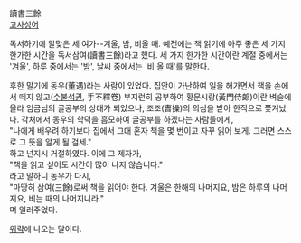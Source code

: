 讀書三餘  
[고사성어](%EA%B3%A0%EC%82%AC%EC%84%B1%EC%96%B4.md)

독서하기에 알맞은 세 여가--겨울, 밤, 비올 때. 예전에는 책 읽기에 아주 좋은 세 가지 한가한 시간을 독서삼여(讀書三餘)라고 했다. 세
가지 한가한 시간이란 계절 중에서는 '겨울', 하루 중에서는 '밤', 날씨 중에서는 '비 올 때'를 말한다.  

후한 말기에 동우(董遇)라는 사람이 있었다. 집안이 가난하여 일을 해가면서 책을 손에서 떼지
않고([수불석권](%EC%88%98%EB%B6%88%EC%84%9D%EA%B6%8C.md), 手不釋卷) 부지런히 공부하여
황문시랑(黃門侍郞)이란 벼슬에 올라 임금님의 글공부의 상대가 되었으나, 조조(曺操)의 의심을 받아 한직으로 쫓겨났다. 각처에서 동우의 학덕을
흠모하여 글공부를 하겠다는 사람들에게,  
"나에게 배우려 하기보다 집에서 그대 혼자 책을 몇 번이고 자꾸 읽어 보게. 그러면 스스로 그 뜻을 알게 될 걸세."  
하고 넌지시 거절하였다. 이에 그 제자가,  
"책을 읽고 싶어도 시간이 많이 나지 않습니다."  
라고 말하니 동우가 다시,  
"마땅히 삼여(三餘)로써 책을 읽어야 한다. 겨울은 한해의 나머지요, 밤은 하루의 나머지요, 비는 때의 나머지니라."  
며 일러주었다.

[위략](%EC%9C%84%EB%9E%B5.md)에 나오는 말이다.

